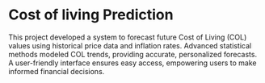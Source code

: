 # Cost of living Prediction
 This project developed a system to forecast future Cost of Living (COL) values using historical price data and inflation rates. Advanced statistical methods modeled COL trends, providing accurate, personalized forecasts. A user-friendly interface ensures easy access, empowering users to make informed financial decisions.
